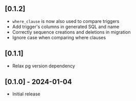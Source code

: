 ## [0.1.2]

- `where_clause` is now also used to compare triggers
- Add trigger's columns in generated SQL and name
- Correctly sequence creations and deletions in migration
- Ignore case when comparing where clauses

## [0.1.1]

- Relax pg version dependency

## [0.1.0] - 2024-01-04

- Initial release
